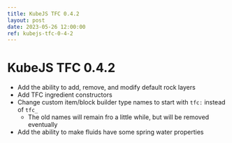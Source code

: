 ```yaml
---
title: KubeJS TFC 0.4.2
layout: post
date: 2023-05-26 12:00:00
ref: kubejs-tfc-0-4-2
---
```


# KubeJS TFC 0.4.2

- Add the ability to add, remove, and modify default rock layers
- Add TFC ingredient constructors
- Change custom item/block builder type names to start with `tfc:` instead of `tfc_`
    - The old names will remain fro a little while, but will be removed eventually
- Add the ability to make fluids have some spring water properties
